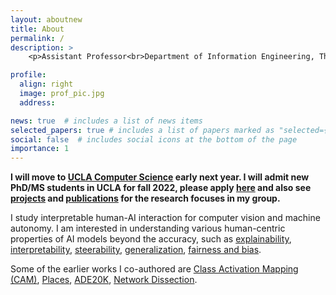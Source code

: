 ```yaml
---
layout: aboutnew
title: About
permalink: /
description: >
    <p>Assistant Professor<br>Department of Information Engineering, The Chinese University of Hong Kong<br>Office: Room 717, Ho Sin-Hang Engineering Building</p>

profile:
  align: right
  image: prof_pic.jpg
  address: 

news: true  # includes a list of news items
selected_papers: true # includes a list of papers marked as "selected={true}"
social: false  # includes social icons at the bottom of the page
importance: 1
---
```


<b>I will move to <a href="https://www.cs.ucla.edu/">UCLA Computer Science</a> early next year. I will admit new PhD/MS students in UCLA for fall 2022, please apply <a href="https://www.cs.ucla.edu/graduate-admissions/">here</a> and also see <a href="projects/">projects</a> and <a href="publications">publications</a> for the research focuses in my group. </b>

I study interpretable human-AI interaction for computer vision and machine autonomy. I am interested in understanding various human-centric properties of AI models beyond the accuracy, such as <a href="http://cnnlocalization.csail.mit.edu/">explainability</a>, <a href="http://netdissect.csail.mit.edu/">interpretability</a>, <a href="https://genforce.github.io/higan/">steerability</a>, <a href="https://decisionforce.github.io/pgdrive/">generalization</a>, <a href="https://genforce.github.io/fairgen/">fairness and bias</a>. 

Some of the earlier works I co-authored are <a href="http://cnnlocalization.csail.mit.edu/">Class Activation Mapping (CAM)</a>, <a href="http://places2.csail.mit.edu/">Places</a>, <a href="https://groups.csail.mit.edu/vision/datasets/ADE20K/">ADE20K</a>, <a href="http://netdissect.csail.mit.edu/">Network Dissection</a>. 


